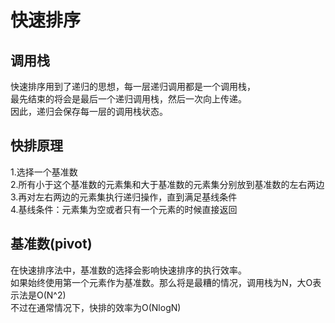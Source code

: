 # 快速排序
## 调用栈
快速排序用到了递归的思想，每一层递归调用都是一个调用栈，  
最先结束的将会是最后一个递归调用栈，然后一次向上传递。  
因此，递归会保存每一层的调用栈状态。
## 快排原理
1.选择一个基准数  
2.所有小于这个基准数的元素集和大于基准数的元素集分别放到基准数的左右两边  
3.再对左右两边的元素集执行递归操作，直到满足基线条件  
4.基线条件：元素集为空或者只有一个元素的时候直接返回  
## 基准数(pivot)
在快速排序法中，基准数的选择会影响快速排序的执行效率。  
如果始终使用第一个元素作为基准数。那么将是最糟的情况，调用栈为N，大O表示法是O(N^2)   
不过在通常情况下，快排的效率为O(NlogN)